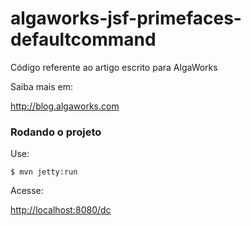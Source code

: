 # algaworks-jsf-primefaces-defaultcommand

Código referente ao artigo escrito para AlgaWorks

Saiba mais em:

http://blog.algaworks.com

### Rodando o projeto 

Use:

``` shell
$ mvn jetty:run
```

Acesse:

[http://localhost:8080/dc](http://localhost:8080/dc)

